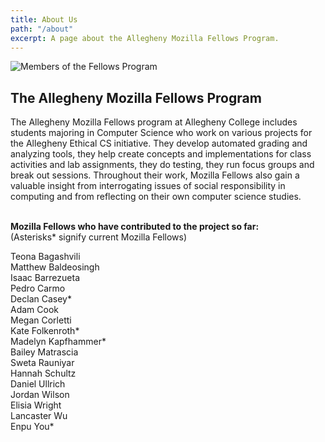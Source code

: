 ```yaml
---
title: About Us
path: "/about"
excerpt: A page about the Allegheny Mozilla Fellows Program.
---
```

![Members of the Fellows Program](./group2.jpg)

## The Allegheny Mozilla Fellows Program

The Allegheny Mozilla Fellows program at Allegheny College includes students majoring in Computer Science who work on various projects for the Allegheny Ethical CS initiative. They develop automated grading and analyzing tools, they help create concepts and implementations for class activities and lab assignments, they do testing, they run focus groups and break out sessions. Throughout their work, Mozilla Fellows also gain a valuable insight from interrogating issues of social responsibility in computing and from reflecting on their own computer science studies.
<br /><br />

**Mozilla Fellows who have contributed to the project so far:** <br /> (Asterisks* signify current Mozilla Fellows)

Teona Bagashvili <br />
Matthew Baldeosingh <br />
Isaac Barrezueta <br />
Pedro Carmo <br />
Declan Casey* <br />
Adam Cook <br />
Megan Corletti <br />
Kate Folkenroth* <br />
Madelyn Kapfhammer* <br />
Bailey Matrascia <br />
Sweta Rauniyar <br />
Hannah Schultz <br />
Daniel Ullrich <br />
Jordan Wilson <br />
Elisia Wright <br />
Lancaster Wu <br />
Enpu You*

<br />
